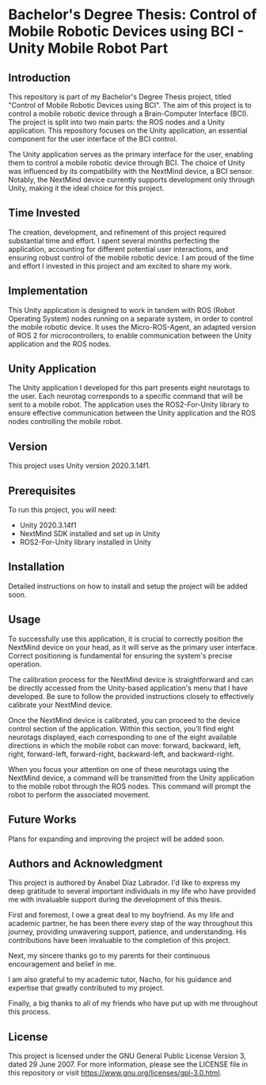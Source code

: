 # Bachelor's Degree Thesis: Control of Mobile Robotic Devices using BCI - Unity Mobile Robot Part

## Introduction

This repository is part of my Bachelor's Degree Thesis project, titled "Control of Mobile Robotic Devices using BCI". The aim of this project is to control a mobile robotic device through a Brain-Computer Interface (BCI). The project is split into two main parts: the ROS nodes and a Unity application. This repository focuses on the Unity application, an essential component for the user interface of the BCI control.

The Unity application serves as the primary interface for the user, enabling them to control a mobile robotic device through BCI. The choice of Unity was influenced by its compatibility with the NextMind device, a BCI sensor. Notably, the NextMind device currently supports development only through Unity, making it the ideal choice for this project.

## Time Invested

The creation, development, and refinement of this project required substantial time and effort. I spent several months perfecting the application, accounting for different potential user interactions, and ensuring robust control of the mobile robotic device. I am proud of the time and effort I invested in this project and am excited to share my work.

## Implementation

This Unity application is designed to work in tandem with ROS (Robot Operating System) nodes running on a separate system, in order to control the mobile robotic device. It uses the Micro-ROS-Agent, an adapted version of ROS 2 for microcontrollers, to enable communication between the Unity application and the ROS nodes.

## Unity Application
The Unity application I developed for this part presents eight neurotags to the user. Each neurotag corresponds to a specific command that will be sent to a mobile robot. The application uses the ROS2-For-Unity library to ensure effective communication between the Unity application and the ROS nodes controlling the mobile robot.

## Version
This project uses Unity version 2020.3.14f1.

## Prerequisites
To run this project, you will need:
- Unity 2020.3.14f1
- NextMind SDK installed and set up in Unity
- ROS2-For-Unity library installed in Unity

## Installation
Detailed instructions on how to install and setup the project will be added soon.

## Usage
To successfully use this application, it is crucial to correctly position the NextMind device on your head, as it will serve as the primary user interface. Correct positioning is fundamental for ensuring the system's precise operation.

The calibration process for the NextMind device is straightforward and can be directly accessed from the Unity-based application's menu that I have developed. Be sure to follow the provided instructions closely to effectively calibrate your NextMind device.

Once the NextMind device is calibrated, you can proceed to the device control section of the application. Within this section, you'll find eight neurotags displayed, each corresponding to one of the eight available directions in which the mobile robot can move: forward, backward, left, right, forward-left, forward-right, backward-left, and backward-right.

When you focus your attention on one of these neurotags using the NextMind device, a command will be transmitted from the Unity application to the mobile robot through the ROS nodes. This command will prompt the robot to perform the associated movement.

## Future Works
Plans for expanding and improving the project will be added soon.

## Authors and Acknowledgment
This project is authored by Anabel Díaz Labrador. I'd like to express my deep gratitude to several important individuals in my life who have provided me with invaluable support during the development of this thesis.

First and foremost, I owe a great deal to my boyfriend. As my life and academic partner, he has been there every step of the way throughout this journey, providing unwavering support, patience, and understanding. His contributions have been invaluable to the completion of this project.

Next, my sincere thanks go to my parents for their continuous encouragement and belief in me.

I am also grateful to my academic tutor, Nacho, for his guidance and expertise that greatly contributed to my project.

Finally, a big thanks to all of my friends who have put up with me throughout this process.

## License
This project is licensed under the GNU General Public License Version 3, dated 29 June 2007. For more information, please see the LICENSE file in this repository or visit https://www.gnu.org/licenses/gpl-3.0.html.
